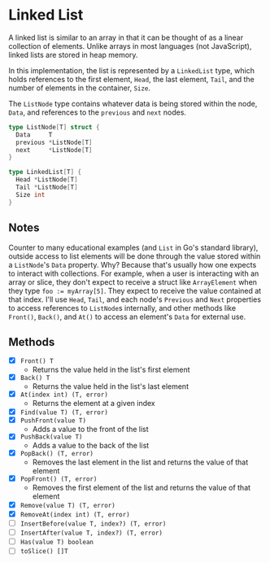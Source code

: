 # Linked List

A linked list is similar to an array in that it can be thought of as a linear collection of elements. Unlike arrays in most languages (not JavaScript), linked lists are stored in heap memory.

In this implementation, the list is represented by a `LinkedList` type, which holds references to the first element, `Head`, the last element, `Tail`, and the number of elements in the container, `Size`.

The `ListNode` type contains whatever data is being stored within the node, `Data`, and references to the `previous` and `next` nodes.

```go
type ListNode[T] struct {
  Data     T
  previous *ListNode[T]
  next     *ListNode[T]
}

type LinkedList[T] {
  Head *ListNode[T]
  Tail *ListNode[T]
  Size int
}
```

## Notes

Counter to many educational examples (and `List` in Go's standard library), outside access to list elements will be done through the value stored within a `ListNode`'s `Data` property. Why? Because that's usually how one expects to interact with collections. For example, when a user is interacting with an array or slice, they don't expect to receive a struct like `ArrayElement` when they type `foo := myArray[5]`. They expect to receive the value contained at that index. I'll use `Head`, `Tail`, and each node's `Previous` and `Next` properties to access references to `ListNode`s internally, and other methods like `Front()`, `Back()`, and `At()` to access an element's `Data` for external use.

## Methods

- [x] `Front() T`
  - Returns the value held in the list's first element
- [x] `Back() T`
  - Returns the value held in the list's last element
- [x] `At(index int) (T, error)`
  - Returns the element at a given index
- [x] `Find(value T) (T, error)`
- [x] `PushFront(value T)`
  - Adds a value to the front of the list
- [x] `PushBack(value T)`
  - Adds a value to the back of the list
- [x] `PopBack() (T, error)`
  - Removes the last element in the list and returns the value of that element
- [x] `PopFront() (T, error)`
  - Removes the first element of the list and returns the value of that element
- [x] `Remove(value T) (T, error)`
- [x] `RemoveAt(index int) (T, error)`
- [ ] `InsertBefore(value T, index?) (T, error)`
- [ ] `InsertAfter(value T, index?) (T, error)`
- [ ] `Has(value T) boolean`
- [ ] `toSlice() []T`